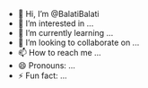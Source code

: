 - 👋 Hi, I’m @BalatiBalati
- 👀 I’m interested in ...
- 🌱 I’m currently learning ...
- 💞️ I’m looking to collaborate on ...
- 📫 How to reach me ...
- 😄 Pronouns: ...
- ⚡ Fun fact: ...

<!---
BalatiBalati/BalatiBalati is a ✨ special ✨ repository because its `README.md` (this file) appears on your GitHub profile.
You can click the Preview link to take a look at your changes.
--->
